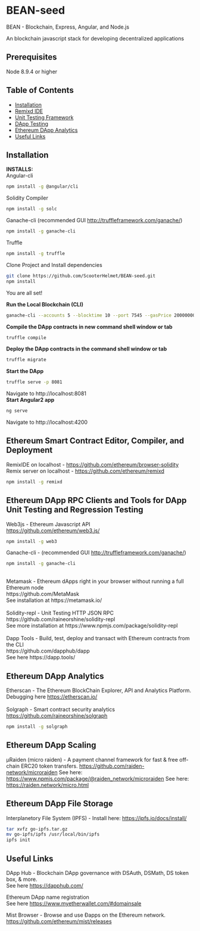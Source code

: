 # BEAN-seed
BEAN - Blockchain, Express, Angular, and Node.js 

An blockchain javascript stack for developing decentralized applications
## Prerequisites

Node 8.9.4 or higher </br>

## Table of Contents

* [Installation](#installation)
* [Remixd IDE](#remixd-ide)
* [Unit Testing Framework](#unit-testing-framework)
* [DApp Testing](#dapp-testing)
* [Ethereum DApp Analytics](#ethereum-dapp-analytics)
* [Useful Links](#useful-links)

## Installation

**INSTALLS:** </br>
Angular-cli
```bash
npm install -g @angular/cli
```
Solidity Compiler </br>
```bash
npm install -g solc
```
Ganache-cli (recommended GUI http://truffleframework.com/ganache/)
```bash
npm install -g ganache-cli
```
Truffle
```bash
npm install -g truffle
```
Clone Project and Install dependencies
```bash
git clone https://github.com/ScooterHelmet/BEAN-seed.git
npm install
```
You are all set! </br>

**Run the Local Blockchain (CLI)** </br>
```bash
ganache-cli --accounts 5 --blocktime 10 --port 7545 --gasPrice 20000000 --gasLimit 60000 --debug
```
**Compile the DApp contracts in new command shell window or tab** </br>
```bash
truffle compile
```
**Deploy the DApp contracts in the command shell window or tab**</br>
```bash
truffle migrate
```
**Start the DApp** </br>
```bash
truffle serve -p 8081
```
Navigate to http://localhost:8081 </br>
**Start Angular2 app** </br>
```bash
ng serve
```
Navigate to http://localhost:4200 </br>

## Ethereum Smart Contract Editor, Compiler, and Deployment
RemixIDE on localhost - https://github.com/ethereum/browser-solidity </br>
Remix server on localhost - https://github.com/ethereum/remixd
```bash
npm install -g remixd
```
## Ethereum DApp RPC Clients and Tools for DApp Unit Testing and Regression Testing
Web3js - Ethereum Javascript API </br>
https://github.com/ethereum/web3.js/
```bash
npm install -g web3
```
Ganache-cli - (recommended GUI http://truffleframework.com/ganache/)
```bash
npm install -g ganache-cli
```
</br>
Metamask - Ethereum dApps right in your browser without running a full Ethereum node </br>
https://github.com/MetaMask </br>
See installation at https://metamask.io/ </br>
</br>
Solidity-repl - Unit Testing HTTP JSON RPC </br>
https://github.com/raineorshine/solidity-repl </br>
See more installation at https://www.npmjs.com/package/solidity-repl </br>
</br>
Dapp Tools - Build, test, deploy and transact with Ethereum contracts from the CLI </br>
https://github.com/dapphub/dapp </br>
See here https://dapp.tools/ 

## Ethereum DApp Analytics
Etherscan - The Ethereum BlockChain Explorer, API and Analytics Platform. </br>
Debugging here https://etherscan.io/ </br>
</br>
Solgraph - Smart contract security analytics </br>
https://github.com/raineorshine/solgraph </br>
```bash
npm install -g solgraph
```

## Ethereum DApp Scaling
μRaiden (micro raiden) - A payment channel framework for fast & free off-chain ERC20 token transfers.
https://github.com/raiden-network/microraiden
See here: https://www.npmjs.com/package/@raiden_network/microraiden
See here: https://raiden.network/micro.html

## Ethereum DApp File Storage
Interplanetory File System (IPFS) - Install here: https://ipfs.io/docs/install/
```bash
tar xvfz go-ipfs.tar.gz
mv go-ipfs/ipfs /usr/local/bin/ipfs
ipfs init
```

## Useful Links
DApp Hub - Blockchain DApp governance with DSAuth, DSMath, DS token box, & more. </br>
See here https://dapphub.com/ 

Ethereum DApp name registration </br>
See here https://www.myetherwallet.com/#domainsale

Mist Browser - Browse and use Ðapps on the Ethereum network. </br>
https://github.com/ethereum/mist/releases


